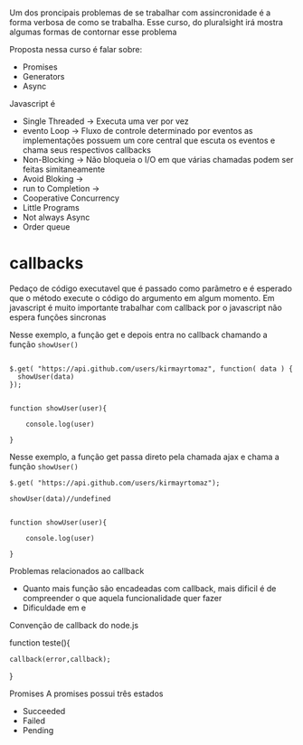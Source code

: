 #

Um dos proncipais problemas de se trabalhar com assincronidade é a forma verbosa de como se trabalha.
Esse curso, do pluralsight irá mostra algumas formas de contornar esse problema

Proposta nessa curso é falar sobre:
* Promises
* Generators
* Async


Javascript é 
* Single Threaded -> Executa uma ver por vez
* evento Loop -> Fluxo de controle determinado por eventos as implementações possuem um core central que escuta os eventos e chama seus respectivos callbacks
* Non-Blocking -> Não bloqueia o I/O em que várias chamadas podem ser feitas simitaneamente
* Avoid Bloking -> 
* run to Completion ->
* Cooperative Concurrency
* Little Programs
* Not always Async
* Order queue


# callbacks

Pedaço de código executavel que é passado como parãmetro e é esperado que o método execute o código do argumento em algum momento. Em javascript é muito importante trabalhar com callback por o javascript não espera funções sincronas


Nesse exemplo, a função get e depois entra no callback chamando a  função `showUser()`

```

$.get( "https://api.github.com/users/kirmayrtomaz", function( data ) {
  showUser(data)
});


function showUser(user){

    console.log(user)

}

```

Nesse exemplo, a função get  passa direto pela chamada ajax e chama a função `showUser()`


```
$.get( "https://api.github.com/users/kirmayrtomaz"); 

showUser(data)//undefined 


function showUser(user){

    console.log(user)

}

```


Problemas relacionados ao callback

* Quanto mais função são encadeadas com callback, mais dificil é de compreender o que aquela funcionalidade quer fazer 
* Dificuldade em e


Convenção de callback do node.js


function teste(){


    callback(error,callback);
}




Promises
A promises possui três estados

* Succeeded
* Failed
* Pending